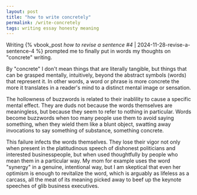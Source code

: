 ```yaml
---
layout: post
title: "how to write concretely"
permalink: /write-concretely
tags: writing essay honesty meaning
---
```


Writing {% vbook_post _how to revise a sentence #4_ | 2024-11-28-revise-a-sentence-4 %} prompted me to finally put in words my thoughts on "concrete" writing.
<!--more-->

By "concrete" I don't mean things that are literally tangible, but things that can be grasped mentally, intuitively, beyond the abstract symbols (words) that represent it.
In other words, a word or phrase is more concrete the more it translates in a reader's mind to a distinct mental image or sensation.

The hollowness of buzzwords is related to their inablility to cause a specific mental effect.
They are duds not because the words themselves are meaningless, but because they seem to refer to nothing in particular.
Words become buzzwords when too many people use them to avoid saying something, when they wield them like a blunt object, swatting away invocations to say something of substance, something concrete.

This failure infects the words themselves.
They lose their vigor not only when present in the platitudinous speech of dishonest politicians and interested businesspeople, but when used thoughtfully by people who mean them in a particular way.
My mom for example uses the word "synergy" in a genuine, intentional way, but I am skeptical that even her optimism is enough to revitalize the word, which is arguably as lifeless as a carcass, all the meat of its meaning picked away to beef up the keynote speeches of glib business executives.